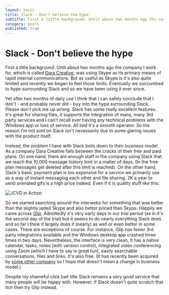```yaml
---
layout: basic
title: Slack - Don't believe the hype
subtitle: First a little background. Until about two months ago the company I work for, which is called <a href="http://daracreative.ie" target="_blank">Dara Creative</a>, was using Skype as its primary means of rapid internal communications. But as useful as Skype is it's also quite limited and recently we began to feel those limits. Eventually we succumbed to hype surrounding Slack and so we have been using it ever since.
category: posts
published: true
---
```


# Slack - Don't believe the hype

First a little background. Until about two months ago the company I work for, which is called <a href="http://daracreative.ie" target="_blank">Dara Creative</a>, was using Skype as its primary means of rapid internal communications. But as useful as Skype is it's also quite limited and recently we began to feel those limits. Eventually we succumbed to hype surrounding Slack and so we have been using it ever since.

Yet after two months of daily use I think that I can safely conclude that I don't - and probably never did - buy into the hype surrounding Slack. Please don't pick me up wrong. Slack has some really excellent features. It's great for sharing files, it supports the integration of many, many 3rd party services and I can't recall ever having any technical problems with the Windows app or loss of service. All told it's a smooth operator. So the reason I'm not sold on Slack isn't necessarily due to some glaring issues with the product itself.

Instead, the problem I have with Slack boils down to their business model. As a company Dara Creative falls between the cracks of their free and paid plans. On one hand, there are enough staff in the company using Slack that we reach the 10,000 message history limit in a matter of days. (In the free plan messages get deleted after this limit is reached). On the other hand, Slack's basic payment plan is too expensive for a service we primarily use as a way of instant messaging each other and file sharing. 2K a year to send animated gifs is a high price indeed. Even if it is quality stuff like this:

![JCVD in Action](http://lukemcgurdy.github.io/assets/images/post-images/jcvd.gif)

So we started searching around the interwebs for something that was better than the slightly jaded Skype and also better priced than Skype. Happily we came across <a href="https://glip.com/" target="_blank">Glip</a>. Admittedly it's very early days in our trial period (as in it's the second day of the trial) but it seems to do nearly everything Slack does and so far I think it largely does it (nearly) as well or even better in some cases. There are exceptions of course. For instance, Glip has fewer 3rd party integrations available and the Windows desktop app crashed three times in two days. Nevertheless, the interface is very clean, it has a native calendar, tasks, notes (with version control), integrated video conferencing using Zoom (which I have to say is great fun), easily searchable conversations, files and links. It's also free. (It has recently been acquired by <a href="http://recode.net/2015/06/19/ringcentral-expands-beyond-phone-service-with-glip-acquisition/" target="_blank">some other company</a> so I hope that doesn't mean a change in business model.)

Despite my shameful click bait title Slack remains a very good service that many people will be happy with. However, if Slack doesn't quite scratch that itch then try Glip instead.
